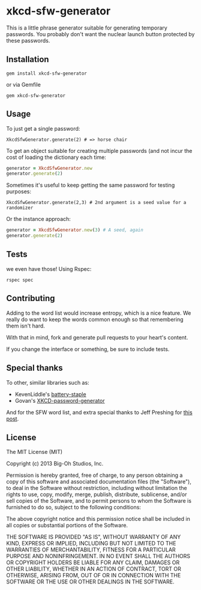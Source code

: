 # xkcd-sfw-generator

This is a little phrase generator suitable for generating temporary passwords.  You probably don't want the nuclear launch button protected by these passwords.

## Installation

`gem install xkcd-sfw-generator`

or via Gemfile

`gem xkcd-sfw-generator`

## Usage

To just get a single password:

`XkcdSfwGenerator.generate(2) # => horse chair`

To get an object suitable for creating multiple passwords (and not incur the cost of loading the dictionary each time: 

```ruby
generator = XkcdSfwGenerator.new
generator.generate(2)
```

Sometimes it's useful to keep getting the same password for testing purposes:

`XkcdSfwGenerator.generate(2,3) # 2nd argument is a seed value for a randomizer`

Or the instance approach:

```ruby
generator = XkcdSfwGenerator.new(3) # A seed, again
generator.generate(2)
```

## Tests

we even have those!  Using Rspec:

`rspec spec`

## Contributing

Adding to the word list would increase entropy, which is a nice feature.  We really do want to keep the words common enough so that remembering them isn't hard.

With that in mind, fork and generate pull requests to your heart's content.

If you change the interface or something, be sure to include tests.

## Special thanks

To other, similar libraries such as:

* KevenLiddle's [battery-staple](https://github.com/KevinLiddle/battery-staple)
* Govan's [XKCD-password-generator](https://github.com/Govan/XKCD-password-generator)

And for the SFW word list, and extra special thanks to Jeff Preshing for [this post](http://preshing.com/20110811/xkcd-password-generator/).

## License

The MIT License (MIT)

Copyright (c) 2013 Big-Oh Studios, Inc.

Permission is hereby granted, free of charge, to any person obtaining a copy
of this software and associated documentation files (the "Software"), to deal
in the Software without restriction, including without limitation the rights
to use, copy, modify, merge, publish, distribute, sublicense, and/or sell
copies of the Software, and to permit persons to whom the Software is
furnished to do so, subject to the following conditions:

The above copyright notice and this permission notice shall be included in
all copies or substantial portions of the Software.

THE SOFTWARE IS PROVIDED "AS IS", WITHOUT WARRANTY OF ANY KIND, EXPRESS OR
IMPLIED, INCLUDING BUT NOT LIMITED TO THE WARRANTIES OF MERCHANTABILITY,
FITNESS FOR A PARTICULAR PURPOSE AND NONINFRINGEMENT. IN NO EVENT SHALL THE
AUTHORS OR COPYRIGHT HOLDERS BE LIABLE FOR ANY CLAIM, DAMAGES OR OTHER
LIABILITY, WHETHER IN AN ACTION OF CONTRACT, TORT OR OTHERWISE, ARISING FROM,
OUT OF OR IN CONNECTION WITH THE SOFTWARE OR THE USE OR OTHER DEALINGS IN
THE SOFTWARE.
